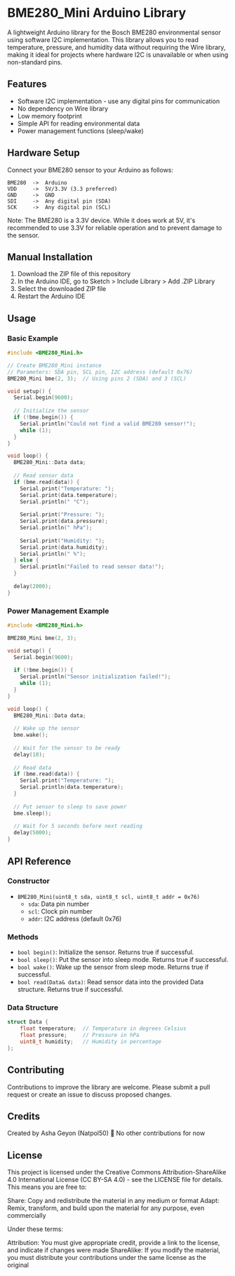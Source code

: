 # BME280_Mini Arduino Library

A lightweight Arduino library for the Bosch BME280 environmental sensor using software I2C implementation. This library allows you to read temperature, pressure, and humidity data without requiring the Wire library, making it ideal for projects where hardware I2C is unavailable or when using non-standard pins.

## Features

- Software I2C implementation - use any digital pins for communication
- No dependency on Wire library
- Low memory footprint
- Simple API for reading environmental data
- Power management functions (sleep/wake)

## Hardware Setup

Connect your BME280 sensor to your Arduino as follows:

```
BME280  ->  Arduino
VDD     ->  5V/3.3V (3.3 preferred)
GND     ->  GND
SDI     ->  Any digital pin (SDA)
SCK     ->  Any digital pin (SCL)
```

Note: The BME280 is a 3.3V device. While it does work at 5V, it's recommended to use 3.3V for reliable operation and to prevent damage to the sensor.

## Manual Installation

1. Download the ZIP file of this repository
2. In the Arduino IDE, go to Sketch > Include Library > Add .ZIP Library
3. Select the downloaded ZIP file
4. Restart the Arduino IDE

## Usage

### Basic Example

```cpp
#include <BME280_Mini.h>

// Create BME280_Mini instance
// Parameters: SDA pin, SCL pin, I2C address (default 0x76)
BME280_Mini bme(2, 3);  // Using pins 2 (SDA) and 3 (SCL)

void setup() {
  Serial.begin(9600);
  
  // Initialize the sensor
  if (!bme.begin()) {
    Serial.println("Could not find a valid BME280 sensor!");
    while (1);
  }
}

void loop() {
  BME280_Mini::Data data;
  
  // Read sensor data
  if (bme.read(data)) {
    Serial.print("Temperature: ");
    Serial.print(data.temperature);
    Serial.println(" °C");
    
    Serial.print("Pressure: ");
    Serial.print(data.pressure);
    Serial.println(" hPa");
    
    Serial.print("Humidity: ");
    Serial.print(data.humidity);
    Serial.println(" %");
  } else {
    Serial.println("Failed to read sensor data!");
  }
  
  delay(2000);
}
```

### Power Management Example

```cpp
#include <BME280_Mini.h>

BME280_Mini bme(2, 3);

void setup() {
  Serial.begin(9600);
  
  if (!bme.begin()) {
    Serial.println("Sensor initialization failed!");
    while (1);
  }
}

void loop() {
  BME280_Mini::Data data;
  
  // Wake up the sensor
  bme.wake();
  
  // Wait for the sensor to be ready
  delay(10);
  
  // Read data
  if (bme.read(data)) {
    Serial.print("Temperature: ");
    Serial.println(data.temperature);
  }
  
  // Put sensor to sleep to save power
  bme.sleep();
  
  // Wait for 5 seconds before next reading
  delay(5000);
}
```

## API Reference

### Constructor

- `BME280_Mini(uint8_t sda, uint8_t scl, uint8_t addr = 0x76)`
  - `sda`: Data pin number
  - `scl`: Clock pin number
  - `addr`: I2C address (default 0x76)

### Methods

- `bool begin()`: Initialize the sensor. Returns true if successful.
- `bool sleep()`: Put the sensor into sleep mode. Returns true if successful.
- `bool wake()`: Wake up the sensor from sleep mode. Returns true if successful.
- `bool read(Data& data)`: Read sensor data into the provided Data structure. Returns true if successful.

### Data Structure

```cpp
struct Data {
    float temperature;  // Temperature in degrees Celsius
    float pressure;     // Pressure in hPa
    uint8_t humidity;   // Humidity in percentage
};
```

## Contributing

Contributions to improve the library are welcome. Please submit a pull request or create an issue to discuss proposed changes.

## Credits

Created by Asha Geyon (Natpol50) 🦊
No other contributions for now

## License

This project is licensed under the Creative Commons Attribution-ShareAlike 4.0 International License (CC BY-SA 4.0) - see the LICENSE file for details. This means you are free to:

Share: Copy and redistribute the material in any medium or format Adapt: Remix, transform, and build upon the material for any purpose, even commercially

Under these terms:

Attribution: You must give appropriate credit, provide a link to the license, and indicate if changes were made ShareAlike: If you modify the material, you must distribute your contributions under the same license as the original

